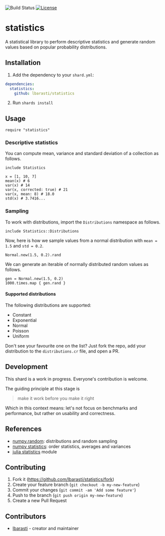 ![Build Status](https://github.com/lbarasti/statistics/workflows/build/badge.svg)
[![License](https://img.shields.io/badge/license-MIT-blue.svg)](https://opensource.org/licenses/MIT)

# statistics

A statistical library to perform descriptive statistics and generate random values based on popular probability distributions.

## Installation

1. Add the dependency to your `shard.yml`:

```yaml
dependencies:
  statistics:
    github: lbarasti/statistics
```

2. Run `shards install`

## Usage

```crystal
require "statistics"
```

### Descriptive statistics
You can compute mean, variance and standard deviation of a collection as follows.
```crystal
include Statistics

x = [1, 10, 7]
mean(x) # 6
var(x) # 14
var(x, corrected: true) # 21
var(x, mean: 8) # 18.0
std(x) # 3.7416...
```

### Sampling
To work with distributions, import the `Distributions` namespace as follows.
```crystal
include Statistics::Distributions
```

Now, here is how we sample values from a normal distribution with `mean = 1.5` and `std = 0.2`.
```crystal
Normal.new(1.5, 0.2).rand
```

We can generate an iterable of normally distributed random values as follows.
```crystal
gen = Normal.new(1.5, 0.2)
1000.times.map { gen.rand }
```

#### Supported distributions
The following distributions are supported:
* Constant
* Exponential
* Normal
* Poisson
* Uniform

Don't see your favourite one on the list? Just fork the repo, add your distribution to the `distributions.cr` file, and open a PR.

## Development

This shard is a work in progress. Everyone's contribution is welcome.

The guiding principle at this stage is
> make it work before you make it right

Which in this context means: let's not focus on benchmarks and performance, but rather on usability and correctness.

## References
* [numpy.random](https://numpy.org/devdocs/reference/random/generator.html): distributions and random sampling
* [numpy statistics](https://numpy.org/devdocs/reference/routines.statistics.html#averages-and-variances): order statistics, averages and variances
* [julia statistics](https://docs.julialang.org/en/v1/stdlib/Statistics/#Statistics.std) module

## Contributing

1. Fork it (<https://github.com/lbarasti/statistics/fork>)
2. Create your feature branch (`git checkout -b my-new-feature`)
3. Commit your changes (`git commit -am 'Add some feature'`)
4. Push to the branch (`git push origin my-new-feature`)
5. Create a new Pull Request

## Contributors

- [lbarasti](https://github.com/lbarasti) - creator and maintainer
